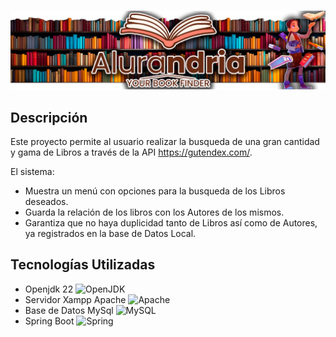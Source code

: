 # 

![ALURANDRIA](images/Alurandria_banner.png)


## Descripción

Este proyecto permite al usuario realizar la busqueda de una gran cantidad y gama de Libros a través de la API https://gutendex.com/.

El sistema:
- Muestra un menú con opciones para la busqueda de los Libros deseados.
- Guarda la relación de los libros con los Autores de los mismos.
- Garantiza que no haya duplicidad tanto de Libros así como de Autores, ya registrados en la base de Datos Local.

## Tecnologías Utilizadas

- Openjdk 22 ![OpenJDK](https://img.shields.io/badge/Java-ED8B00?style=for-the-badge&logo=openjdk&logoColor=white)
- Servidor Xampp Apache ![Apache](https://img.shields.io/badge/apache-%23D42029.svg?style=for-the-badge&logo=apache&logoColor=white)
- Base de Datos MySql ![MySQL](https://img.shields.io/badge/mysql-4479A1.svg?style=for-the-badge&logo=mysql&logoColor=white)
- Spring Boot ![Spring](https://img.shields.io/badge/spring-%236DB33F.svg?style=for-the-badge&logo=spring&logoColor=white)
